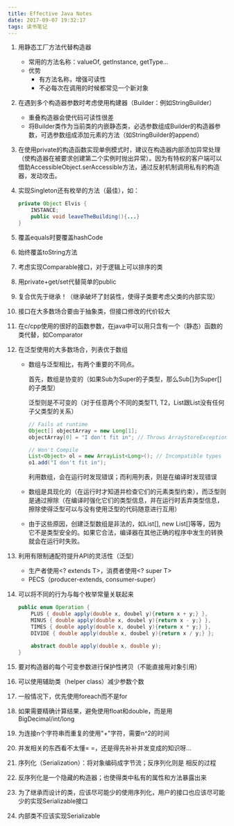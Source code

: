 ```yaml
---
title: Effective Java Notes
date: 2017-09-07 19:32:17
tags: 读书笔记
---
```


1. 用静态工厂方法代替构造器

    * 常用的方法名称：valueOf,	getInstance,	getType...
    * 优势
        * 有方法名称，增强可读性
        * 不必每次在调用的时候都常见一个新对象<!-- more -->

2. 在遇到多个构造器参数时考虑使用构建器（Builder：例如StringBuilder）

    * 重叠构造器会使代码可读性很差
    * 将Builder类作为当前类的内嵌静态类，必选参数组成Builder的构造器参数，可选参数组成添加元素的方法（如StringBuilder的append）

3. 在使用private的构造函数实现单例模式时，建议在构造器内部添加异常处理（使构造器在被要求创建第二个实例时抛出异常）。因为有特权的客户端可以借助AccessibleObject.serAccessible方法，通过反射机制调用私有的构造器，发动攻击。

4. 实现Singleton还有枚举的方法（最佳），如：

    ```java
    private Object Elvis {
        INSTANCE;
        public void leaveTheBuilding(){...}
    }
    ```

5. 覆盖equals时要覆盖hashCode

6. 始终覆盖toString方法

7. 考虑实现Comparable接口，对于逻辑上可以排序的类

8. 用private+get/set代替简单的public

9. 复合优先于继承！（继承破坏了封装性，使得子类要考虑父类的内部实现）

10. 接口在大多数场合要由于抽象类，但接口修改的代价较大

11. 在c/cpp使用的很好的函数参数，在java中可以用只含有一个（静态）函数的类代替，如Comparator

12. 在泛型使用的大多数场合，列表优于数组

    * 数组与泛型相比，有两个重要的不同点。

      首先，数组是协变的（如果Sub为Super的子类型，那么Sub[]为Super[]的子类型）

      泛型则是不可变的（对于任意两个不同的类型T1, T2，List<T1>跟List<T2>没有任何子父类型的关系）

        ```java
        // Fails at runtime
        Object[] objectArray = new Long[1];
        objectArray[0] = "I don't fit in"; // Throws ArrayStoreException
        
        // Won't Compile
        List<Object> ol = new ArrayList<Long>(); // Incompatible types
        o1.add("I don't fit in");
        ```

      利用数组，会在运行时发现错误；而利用列表，则是在编译时发现错误

    * 数组是具现化的（在运行时才知道并检查它们的元素类型约束），而泛型则是通过擦除（在编译时强化它们的类型信息，并在运行时丢弃类型信息，擦除使得泛型可以与没有使用泛型的代码随意进行互用）

    * 由于这些原因，创建泛型数组是非法的，如List<E>[], new List<String>[]等等，因为它不是类型安全的。如果它合法，编译器在其他正确的程序中发生的转换就会在运行时失败。

13. 利用有限制通配符提升API的灵活性（泛型）

    * 生产者使用<? extends T>，消费者使用<? super T>
    * PECS（producer-extends, consumer-super）

14. 可以将不同的行为与每个枚举常量关联起来

    ```java
    public enum Operation {
        PLUS { double apply(double x, doubel y){return x + y;} },
        MINUS { double apply(double x, doubel y){return x - y;} },
        TIMES { double apply(double x, doubel y){return x * y;} },
        DIVIDE { double apply(double x, doubel y){return x / y;} };
        
        abstract double apply(double x, double y);
    }
    ```

15. 要对构造器的每个可变参数进行保护性拷贝（不能直接用对象引用）

16. 可以使用辅助类（helper class）减少参数个数

17. 一般情况下，优先使用foreach而不是for

18. 如果需要精确计算结果，避免使用float和double，而是用BigDecimal/int/long

19. 为连接n个字符串而重复的使用"+"字符，需要n^2的时间

20. 并发相关的东西看不太懂= =，还是得先补补并发变成的知识呀...

21. 序列化（Serialization）：将对象编码成字节流；反序列化则是 相反的过程

22. 反序列化是一个隐藏的构造器；也使得类中私有的属性和方法暴露出来

23. 为了继承而设计的类，应该尽可能少的使用序列化，用户的接口也应该尽可能少的实现Serializable接口

24. 内部类不应该实现Serializable